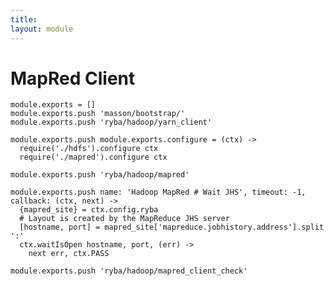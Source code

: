```yaml
---
title: 
layout: module
---
```


# MapRed Client

    module.exports = []
    module.exports.push 'masson/bootstrap/'
    module.exports.push 'ryba/hadoop/yarn_client'

    module.exports.push module.exports.configure = (ctx) ->
      require('./hdfs').configure ctx
      require('./mapred').configure ctx

    module.exports.push 'ryba/hadoop/mapred'

    module.exports.push name: 'Hadoop MapRed # Wait JHS', timeout: -1, callback: (ctx, next) ->
      {mapred_site} = ctx.config.ryba
      # Layout is created by the MapReduce JHS server
      [hostname, port] = mapred_site['mapreduce.jobhistory.address'].split ':'
      ctx.waitIsOpen hostname, port, (err) ->
        next err, ctx.PASS

    module.exports.push 'ryba/hadoop/mapred_client_check'



